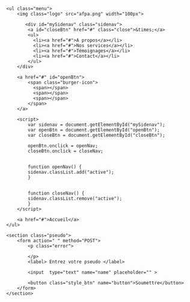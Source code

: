 <!DOCTYPE html>
<html lang="fr">
<head>
    <meta charset="UTF-8">
    <meta http-equiv="X-UA-Compatible" content="IE=edge">
    <meta name="viewport" content="width=device-width, initial-scale=1.0">
    <title>Connexion</title>
    <link rel="stylesheet" href="style.css">

</head>
<body>
 

    <ul class="menu">
        <img class="logo" src="afpa.png" width="100px">

           <div id="mySidenav" class="sidenav">
            <a id="closeBtn" href="#" class="close">&times;</a>
            <ul>
              <li><a href="#">A propos</a></li>
              <li><a href="#">Nos services</a></li>
              <li><a href="#">Témoignages</a></li>
              <li><a href="#">Contact</a></li>
            </ul>
        </div>
          
        <a href="#" id="openBtn">
            <span class="burger-icon">
              <span></span>
              <span></span>
              <span></span>
            </span>
        </a>

        <script>
            var sidenav = document.getElementById("mySidenav");
            var openBtn = document.getElementById("openBtn");
            var closeBtn = document.getElementById("closeBtn");

            openBtn.onclick = openNav;
            closeBtn.onclick = closeNav;

            
            function openNav() {
            sidenav.classList.add("active");
            }

           
            function closeNav() {
            sidenav.classList.remove("active");
            }
        </script>

        <a href="#">Accueil</a>  
    </ul>
            
    <section class="pseudo">
        <form action=" " method="POST">
            <p class="error">
                  
            </p>
            <label> Entrez votre pseudo </label>

            <input  type="text" name="name" placeholder="" >

            <button class="style_btn" name="button">Soumettre</button>
        </form>
    </section>
    
</body>
</html>
